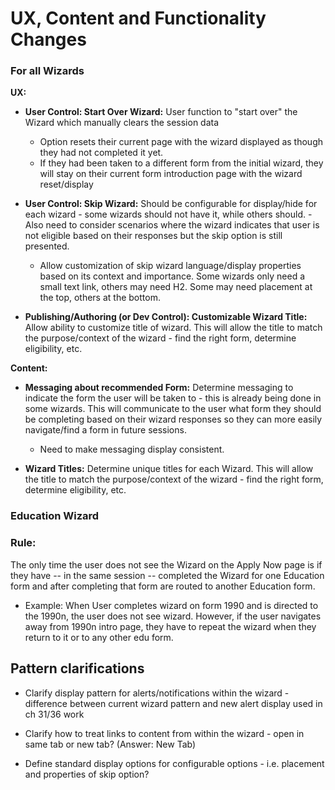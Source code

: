 # UX, Content and Functionality Changes

### For all Wizards

**UX:** 

- **User Control: Start Over Wizard:** User function to "start over" the Wizard which manually clears the session data
  - Option resets their current page with the wizard displayed as though they had not completed it yet.  
  - If they had been taken to a different form from the initial wizard, they will stay on their current form introduction page with the wizard reset/display

- **User Control: Skip Wizard:** Should be configurable for display/hide for each wizard - some wizards should not have it, while others should.      - Also need to consider scenarios where the wizard indicates that user is not eligible based on their responses but the skip option is still presented. 
   - Allow customization of skip wizard language/display properties based on its context and importance.  Some wizards only need a small text link, others may need H2. Some may need placement at the top, others at the bottom. 

- **Publishing/Authoring (or Dev Control): Customizable Wizard Title:** Allow ability to customize title of wizard.  This will allow the title to match the purpose/context of the wizard - find the right form, determine eligibility, etc. 

**Content:** 

 - **Messaging about recommended Form:** Determine messaging to indicate the form the user will be taken to - this is already being done in some wizards. This will communicate to the user what form they should be completing based on their wizard responses so they can more easily navigate/find a form in future sessions.
   - Need to make messaging display consistent.   
   
- **Wizard Titles:**  Determine unique titles for each Wizard.  This will allow the title to match the purpose/context of the wizard - find the right form, determine eligibility, etc. 


### Education Wizard

### Rule:
The only time the user does not see the Wizard on the Apply Now page is if they have -- in the same session -- completed the Wizard for one Education form and after completing that form are routed to another Education form.
- Example:  When User completes wizard on form 1990 and is directed to the 1990n, the user does not see wizard.  However, if the user navigates away from 1990n intro page, they have to repeat the wizard when they return to it or to any other edu form.

## Pattern clarifications

- Clarify display pattern for alerts/notifications within the wizard - difference between current wizard pattern and new alert display used in ch 31/36 work

- Clarify how to treat links to content from within the wizard - open in same tab or new tab? (Answer: New Tab)

- Define standard display options for configurable options - i.e. placement and properties of skip option?
